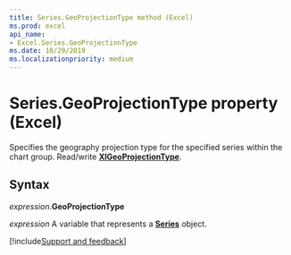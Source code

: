 ```yaml
---
title: Series.GeoProjectionType method (Excel)
ms.prod: excel
api_name:
- Excel.Series.GeoProjectionType
ms.date: 10/29/2019
ms.localizationpriority: medium
---
```


# Series.GeoProjectionType property (Excel)

Specifies the geography projection type for the specified series within the chart group. Read/write **[XlGeoProjectionType](Excel.XlGeoProjectionType.md)**.


## Syntax

_expression_.**GeoProjectionType**

_expression_ A variable that represents a **[Series](Excel.Series(object).md)** object.




[!include[Support and feedback](~/includes/feedback-boilerplate.md)]